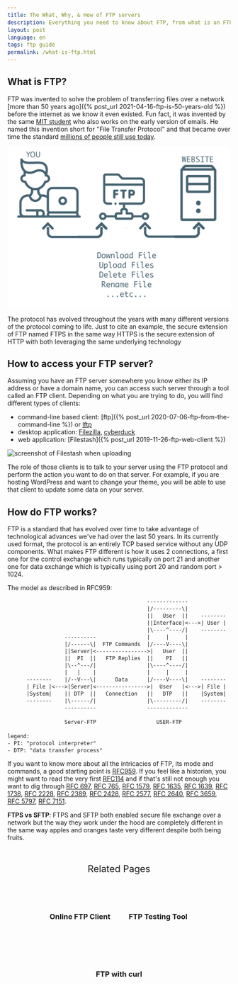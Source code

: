 ```yaml
---
title: The What, Why, & How of FTP servers
description: Everything you need to know about FTP, from what is an FTP server to how you can use one to create your own site and everything in between
layout: post
language: en
tags: ftp guide
permalink: /what-is-ftp.html
---
```



## What is FTP?

FTP was invented to solve the problem of transferring files over a network [more than 50 years ago]({% post_url 2021-04-16-ftp-is-50-years-old %}) before the internet as we know it even existed. Fun fact, it was invented by the same [MIT student](https://en.wikipedia.org/wiki/Abhay_Bhushan) who also works on the early version of emails. He named this invention short for "File Transfer Protocol" and that became over time the standard [millions of people still use today](https://www.shodan.io/search?query=ftp).

<img class="fancy" src="/img/posts/2021-07-27-getting-started-with-a-ftp-server_0.png" />

The protocol has evolved throughout the years with many different versions of the protocol coming to life. Just to cite an example, the secure extension of FTP named FTPS in the same way HTTPS is the secure extension of HTTP with both leveraging the same underlying technology


## How to access your FTP server?

Assuming you have an FTP server somewhere you know either its IP address or have a domain name, you can access such server through a tool called an FTP client. Depending on what you are trying to do, you will find different types of clients:
- command-line based client: [ftp]({% post_url 2020-07-06-ftp-from-the-command-line %}) or [lftp](https://lftp.yar.ru/)
- desktop application: [Filezilla](https://filezilla-project.org/), [cyberduck](https://cyberduck.io/)
- web application: [Filestash]({% post_url 2019-11-26-ftp-web-client %})

<img alt="screenshot of Filestash when uploading" class="fancy" src="/img/screenshots/feature1.png" />

The role of those clients is to talk to your server using the FTP protocol and perform the action you want to do on that server. For example, if you are hosting WordPress and want to change your theme, you will be able to use that client to update some data on your server.

## How do FTP works?

FTP is a standard that has evolved over time to take advantage of technological advances we've had over the last 50 years. In its currently used format, the protocol is an entirely TCP based service without any UDP components. What makes FTP different is how it uses 2 connections, a first one for the control exchange which runs typically on port 21 and another one for data exchange which is typically using port 20 and random port > 1024.

The model as described in RFC959:
```
                                            -------------
                                            |/---------\|
                                            ||   User  ||    --------
                                            ||Interface|<--->| User |
                                            |\----^----/|    --------
                  ----------                |     |     |
                  |/------\|  FTP Commands  |/----V----\|
                  ||Server|<---------------->|   User  ||
                  ||  PI  ||   FTP Replies  ||    PI   ||
                  |\--^---/|                |\----^----/|
                  |   |    |                |     |     |
      --------    |/--V---\|      Data      |/----V----\|    --------
      | File |<--->|Server|<---------------->|  User   |<--->| File |
      |System|    || DTP  ||   Connection   ||   DTP   ||    |System|
      --------    |\------/|                |\---------/|    --------
                  ----------                -------------

                  Server-FTP                   USER-FTP 

legend: 
- PI: "protocol interpreter"
- DTP: "data transfer process"
```

If you want to know more about all the intricacies of FTP, its mode and commands, a good starting point is [RFC959](https://datatracker.ietf.org/doc/html/rfc959). If you feel like a historian, you might want to read the very first [RFC114](https://tools.ietf.org/html/rfc114) and if that's still not enough you want to dig through <a href="https://tools.ietf.org/html/rfc697">RFC 697</a>, <a href="https://tools.ietf.org/html/rfc765">RFC 765</a>, <a href="https://tools.ietf.org/html/rfc1579">RFC 1579</a>, <a href="https://tools.ietf.org/html/rfc1635">RFC 1635</a>, <a href="https://tools.ietf.org/html/rfc1639">RFC 1639</a>, <a href="https://tools.ietf.org/html/rfc1738">RFC 1738</a>, <a href="https://tools.ietf.org/html/rfc2228">RFC 2228</a>, <a href="https://tools.ietf.org/html/rfc2389">RFC 2389</a>, <a href="https://tools.ietf.org/html/rfc2428">RFC 2428</a>, <a href="https://tools.ietf.org/html/rfc2577">RFC 2577</a>, <a href="https://tools.ietf.org/html/rfc2640">RFC 2640</a>, <a href="https://tools.ietf.org/html/rfc3659">RFC 3659</a>, <a href="https://tools.ietf.org/html/rfc5797">RFC 5797</a>, <a href="https://tools.ietf.org/html/rfc7151">RFC 7151</a>.

**FTPS vs SFTP**: FTPS and SFTP both enabled secure file exchange over a network but the way they work under the hood are completely different in the same way apples and oranges taste very different despite both being fruits.

<div class="related">
    <div class="title">
        Related Pages <br>
        <img src="https://mickael.kerjean.me/assets/img/arrow_bottom.png"/>
    </div>
    <div class="related_content">
    <a href="{% post_url 2019-11-26-ftp-web-client %}"><h3 class="no-anchor">Online FTP Client</h3></a><a href="{% post_url 2020-08-04-ftp-testing-tool %}"><h3 class="no-anchor">FTP Testing Tool</h3></a><a href="{% post_url 2020-09-29-doing-ftp-with-curl %}"><h3 class="no-anchor">FTP with curl</h3></a>
    </div>
</div>

<style>
.related{ text-align:center;margin-top:50px;}
.related .title{
    font-size: 1.5em;
    margin-top: 30px;
}
.related .title img{
    animation: bounce 1s infinite alternate;
    width: 16px;
    height: 17px;
}
.related .related_content { margin-top:5px; }
.related .related_content h3 {
    background: var(--bg-color);
    padding: 50px 0;
    border-radius: 5px;
    margin: 0!important;
}
.related .related_content a{
    display: inline-block;
    width: 33%;
    padding: 5px;
    text-decoration: none!important;
}
.related .related_content a:hover{
    transform: scale(1.1);
    transition: ease 0.3s transform;
}
.related .related_content a:hover h3{
    background: var(--emphasis-primary);
    transition: ease 0.3s background;
}

@media only screen and (max-width: 550px) {
    .related .related_content a{ width: 100%; }
}
@keyframes bounce {
    from {
        transform: translate3d(0,0,0);
    }
    to {
        transform: translate3d(0,-8px,0);
    }
}
</style>
